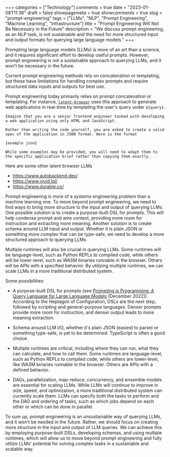 +++
categories = ["Technology"]
comments = true
date = "2023-01-08T11:36"
draft = false
showpagemeta = true
showcomments = true
slug = "prompt-engineering"
tags = ["LLMs", "NLP", "Prompt Engineering", "Machine Learning", "Infrastructure"]
title = "Prompt Engineering Will Not Be Necessary in the Future"
description = "We discuss prompt engineering, as an NLP task, is not sustainable and the need for more structured input and output formats for querying large language models."
+++


Prompting large language models (LLMs) is more of an art than a science, and it requires significant effort to develop useful prompts. However, prompt engineering is not a sustainable approach to querying LLMs, and it won't be necessary in the future.

Current prompt engineering methods rely on concatenation or templating, but these have limitations for handling complex prompts and require structured data inputs and outputs for best use.

Prompt engineering today primarily relies on prompt concatenation or templating. For instance, [`latent-browser`](https://github.com/jbilcke/latent-browser) uses this approach to generate web applications in real-time by templating the user's query under `${query}`.

```
Imagine that you are a senior frontend engineer tasked with developing a web application using only HTML and JavaScript. 

Rather than writing the code yourself, you are asked to create a valid spec of the application in JSON format. Here is the format

{example json}

While some examples may be provided, you will need to adapt them to the specific application brief rather than copying them exactly.
```

Here are some other latent browser LLMs
- https://www.autobackend.dev/
- https://www.vivid.lol/ 
- https://www.durable.co/

Prompt engineering is more of a systems engineering problem than a machine learning one. To move beyond prompt engineering, we need to find ways to bring more structure to the input and output of querying LLMs. One possible solution is to create a purpose-built DSL for prompts. This will help condense prompt and wire context, providing more room for instruction and extracting more meaning. Another solution is to create schema around LLM input and output. Whether it is plain JSON or something more complex that can be type-safe, we need to develop a more structured approach to querying LLMs.

Multiple runtimes will also be crucial in querying LLMs. Some runtimes will be language-level, such as Python REPLs to compiled code, while others will be lower-level, such as WASM binaries runnable in the browser. Others will be APIs with a specified behavior. By utilizing multiple runtimes, we can scale LLMs in a more traditional distributed system.

Some possibilities:

- A purpose-built DSL for prompts (see [Prompting is Programming: A Query Language for Large Language Models](https://arxiv.org/abs/2212.06094) (December 2022)). According to the Heptagon of Configuration, DSLs are the next step, followed by scripting and general-purpose languages. Denser prompts provide more room for instruction, and denser output leads to more meaning extraction.

- Schema around LLM I/O, whether it's plain JSON (easiest to parse) or something type-safe, is yet to be determined. TypeScript is often a good choice.

- Multiple runtimes are critical, including where they can run, what they can calculate, and how to call them. Some runtimes are language-level, such as Python REPLs to compiled code, while others are lower-level, like WASM binaries runnable in the browser. Others are APIs with a defined behavior.

- DAGs, parallelization, map-reduce, concurrency, and ensemble models are essential for scaling LLMs. While LLMs will continue to improve in size, speed, and optimization, a more traditional distributed system can currently scale them. LLMs can specify both the tasks to perform and the DAG and ordering of tasks, such as which jobs depend on each other or which can be done in parallel.


To sum up, prompt engineering is an unsustainable way of querying LLMs, and it won't be needed in the future. Rather, we should focus on creating more structure in the input and output of LLM queries. We can achieve this by employing purpose-built DSLs, developing schemas, and using multiple runtimes, which will allow us to move beyond prompt engineering and fully utilize LLMs' potential for solving complex tasks in a sustainable and scalable way.
